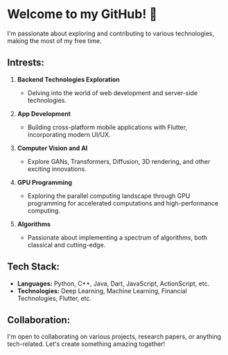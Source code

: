 # Welcome to my GitHub! 👋

I'm passionate about exploring and contributing to various technologies, making the most of my free time.

## Intrests:

1. **Backend Technologies Exploration**
   - Delving into the world of web development and server-side technologies.

2. **App Development**
   - Building cross-platform mobile applications with Flutter, incorporating modern UI/UX.
  
3. **Computer Vision and AI**
   - Explore GANs, Transformers, Diffusion, 3D rendering, and other exciting innovations.

4. **GPU Programming**
   - Exploring the parallel computing landscape through GPU programming for accelerated computations and high-performance computing.

5. **Algorithms**
   - Passionate about implementing a spectrum of algorithms, both classical and cutting-edge.

## Tech Stack:

- **Languages:** Python, C++, Java, Dart, JavaScript, ActionScript, etc.
- **Technologies:** Deep Learning, Machine Learning, Financial Technologies, Flutter, etc.

## Collaboration:

I'm open to collaborating on various projects, research papers, or anything tech-related. Let's create something amazing together!
